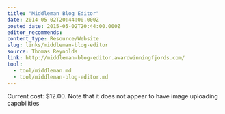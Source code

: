 ```yaml
---
title: "Middleman Blog Editor"
date: 2014-05-02T20:44:00.000Z
posted_date: 2015-05-02T20:44:00.000Z
editor_recommends:
content_type: Resource/Website
slug: links/middleman-blog-editor
source: Thomas Reynolds
link: http://middleman-blog-editor.awardwinningfjords.com/
tool:
  - tool/middleman.md
  - tool/middleman-blog-editor.md
---
```

Current cost: $12.00. Note that it does not appear to have image uploading capabilities
